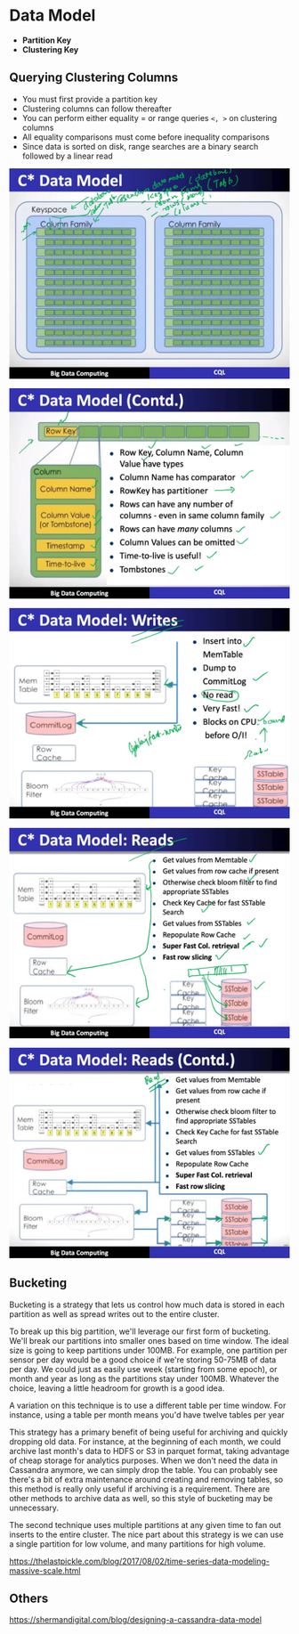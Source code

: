 # Data Model

- **Partition Key**
- **Clustering Key**

## Querying Clustering Columns

- You must first provide a partition key
- Clustering columns can follow thereafter
- You can perform either equality = or range queries `<, >` on clustering columns
- All equality comparisons must come before inequality comparisons
- Since data is sorted on disk, range searches are a binary search followed by a linear read

![image](../../../media/Cassandra_Data-Model-image1.jpg)

![image](../../../media/Cassandra_Data-Model-image2.jpg)

![image](../../../media/Cassandra_Data-Model-image3.jpg)

![image](../../../media/Cassandra_Data-Model-image4.jpg)

![image](../../../media/Cassandra_Data-Model-image5.jpg)

## Bucketing

Bucketing is a strategy that lets us control how much data is stored in each partition as well as spread writes out to the entire cluster.

To break up this big partition, we'll leverage our first form of bucketing. We'll break our partitions into smaller ones based on time window. The ideal size is going to keep partitions under 100MB. For example, one partition per sensor per day would be a good choice if we're storing 50-75MB of data per day. We could just as easily use week (starting from some epoch), or month and year as long as the partitions stay under 100MB. Whatever the choice, leaving a little headroom for growth is a good idea.

A variation on this technique is to use a different table per time window. For instance, using a table per month means you'd have twelve tables per year

This strategy has a primary benefit of being useful for archiving and quickly dropping old data. For instance, at the beginning of each month, we could archive last month's data to HDFS or S3 in parquet format, taking advantage of cheap storage for analytics purposes. When we don't need the data in Cassandra anymore, we can simply drop the table. You can probably see there's a bit of extra maintenance around creating and removing tables, so this method is really only useful if archiving is a requirement. There are other methods to archive data as well, so this style of bucketing may be unnecessary.

The second technique uses multiple partitions at any given time to fan out inserts to the entire cluster. The nice part about this strategy is we can use a single partition for low volume, and many partitions for high volume.

https://thelastpickle.com/blog/2017/08/02/time-series-data-modeling-massive-scale.html

## Others

https://shermandigital.com/blog/designing-a-cassandra-data-model
